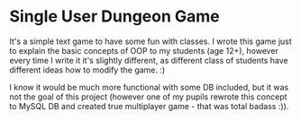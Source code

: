 # Single User Dungeon Game

It's a simple text game to have some fun with classes. I wrote this game just to explain the basic concepts of OOP to my students (age 12+), however every time I write it it's slightly different, as different class of students have different ideas how to modify the game. :)

I know it would be much more functional with some DB included, but it was not the goal of this project (however one of my pupils rewrote this concept to MySQL DB and created true multiplayer game - that was total badass :)).
